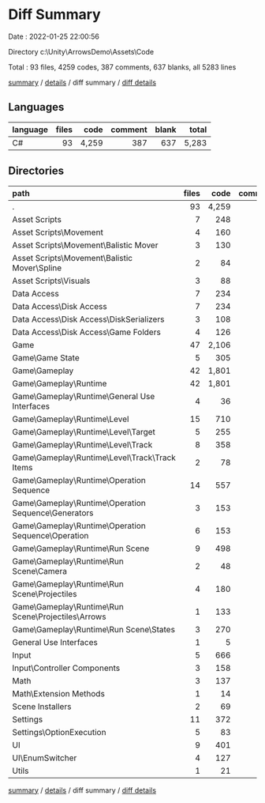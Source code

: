 # Diff Summary

Date : 2022-01-25 22:00:56

Directory c:\Unity\ArrowsDemo\Assets\Code

Total : 93 files,  4259 codes, 387 comments, 637 blanks, all 5283 lines

[summary](results.md) / [details](details.md) / diff summary / [diff details](diff-details.md)

## Languages
| language | files | code | comment | blank | total |
| :--- | ---: | ---: | ---: | ---: | ---: |
| C# | 93 | 4,259 | 387 | 637 | 5,283 |

## Directories
| path | files | code | comment | blank | total |
| :--- | ---: | ---: | ---: | ---: | ---: |
| . | 93 | 4,259 | 387 | 637 | 5,283 |
| Asset Scripts | 7 | 248 | 306 | 109 | 663 |
| Asset Scripts\Movement | 4 | 160 | 306 | 91 | 557 |
| Asset Scripts\Movement\Balistic Mover | 3 | 130 | 305 | 85 | 520 |
| Asset Scripts\Movement\Balistic Mover\Spline | 2 | 84 | 305 | 76 | 465 |
| Asset Scripts\Visuals | 3 | 88 | 0 | 18 | 106 |
| Data Access | 7 | 234 | 0 | 28 | 262 |
| Data Access\Disk Access | 7 | 234 | 0 | 28 | 262 |
| Data Access\Disk Access\DiskSerializers | 3 | 108 | 0 | 14 | 122 |
| Data Access\Disk Access\Game Folders | 4 | 126 | 0 | 14 | 140 |
| Game | 47 | 2,106 | 14 | 311 | 2,431 |
| Game\Game State | 5 | 305 | 3 | 44 | 352 |
| Game\Gameplay | 42 | 1,801 | 11 | 267 | 2,079 |
| Game\Gameplay\Runtime | 42 | 1,801 | 11 | 267 | 2,079 |
| Game\Gameplay\Runtime\General Use Interfaces | 4 | 36 | 0 | 6 | 42 |
| Game\Gameplay\Runtime\Level | 15 | 710 | 0 | 126 | 836 |
| Game\Gameplay\Runtime\Level\Target | 5 | 255 | 0 | 41 | 296 |
| Game\Gameplay\Runtime\Level\Track | 8 | 358 | 0 | 65 | 423 |
| Game\Gameplay\Runtime\Level\Track\Track Items | 2 | 78 | 0 | 10 | 88 |
| Game\Gameplay\Runtime\Operation Sequence | 14 | 557 | 4 | 62 | 623 |
| Game\Gameplay\Runtime\Operation Sequence\Generators | 3 | 153 | 2 | 16 | 171 |
| Game\Gameplay\Runtime\Operation Sequence\Operation | 6 | 153 | 2 | 14 | 169 |
| Game\Gameplay\Runtime\Run Scene | 9 | 498 | 7 | 73 | 578 |
| Game\Gameplay\Runtime\Run Scene\Camera | 2 | 48 | 0 | 9 | 57 |
| Game\Gameplay\Runtime\Run Scene\Projectiles | 4 | 180 | 0 | 26 | 206 |
| Game\Gameplay\Runtime\Run Scene\Projectiles\Arrows | 1 | 133 | 0 | 20 | 153 |
| Game\Gameplay\Runtime\Run Scene\States | 3 | 270 | 7 | 38 | 315 |
| General Use Interfaces | 1 | 5 | 0 | 1 | 6 |
| Input | 5 | 666 | 17 | 51 | 734 |
| Input\Controller Components | 3 | 158 | 1 | 22 | 181 |
| Math | 3 | 137 | 22 | 19 | 178 |
| Math\Extension Methods | 1 | 14 | 0 | 1 | 15 |
| Scene Installers | 2 | 69 | 1 | 9 | 79 |
| Settings | 11 | 372 | 1 | 42 | 415 |
| Settings\OptionExecution | 5 | 83 | 0 | 6 | 89 |
| UI | 9 | 401 | 25 | 66 | 492 |
| UI\EnumSwitcher | 4 | 127 | 6 | 23 | 156 |
| Utils | 1 | 21 | 1 | 1 | 23 |

[summary](results.md) / [details](details.md) / diff summary / [diff details](diff-details.md)